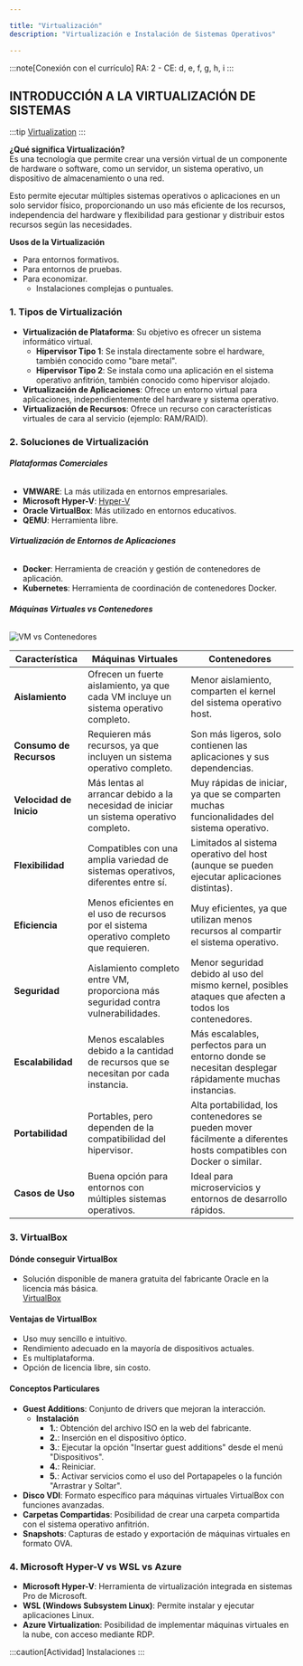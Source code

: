 ```yaml
---

title: "Virtualización"
description: "Virtualización e Instalación de Sistemas Operativos"

---
```


:::note[Conexión con el currículo]
RA: 2 - CE: d, e, f, g, h, i
:::

## **INTRODUCCIÓN A LA VIRTUALIZACIÓN DE SISTEMAS**

:::tip
[Virtualization](https://www.youtube.com/watch?v=UBVVq-xz5i0)
:::

**¿Qué significa Virtualización?**  
Es una tecnología que permite crear una versión virtual de un componente de hardware o software, como un servidor, un sistema operativo, un dispositivo de almacenamiento o una red. 

Esto permite ejecutar múltiples sistemas operativos o aplicaciones en un solo servidor físico, proporcionando un uso más eficiente de los recursos, independencia del hardware y flexibilidad para gestionar y distribuir estos recursos según las necesidades.

**Usos de la Virtualización**

- Para entornos formativos.
- Para entornos de pruebas.
- Para economizar.
  - Instalaciones complejas o puntuales.

### 1. Tipos de Virtualización

- **Virtualización de Plataforma**: Su objetivo es ofrecer un sistema informático virtual.
  - **Hipervisor Tipo 1**: Se instala directamente sobre el hardware, también conocido como "bare metal".
  - **Hipervisor Tipo 2**: Se instala como una aplicación en el sistema operativo anfitrión, también conocido como hipervisor alojado.
- **Virtualización de Aplicaciones**: Ofrece un entorno virtual para aplicaciones, independientemente del hardware y sistema operativo.
- **Virtualización de Recursos**: Ofrece un recurso con características virtuales de cara al servicio (ejemplo: RAM/RAID).

### 2. Soluciones de Virtualización

###### **Plataformas Comerciales**

- **VMWARE**: La más utilizada en entornos empresariales.
- **Microsoft Hyper-V**: [Hyper-V](https://learn.microsoft.com/es-es/virtualization/hyper-v-on-windows/about/)
- **Oracle VirtualBox**: Más utilizado en entornos educativos.
- **QEMU**: Herramienta libre.

###### **Virtualización de Entornos de Aplicaciones**

- **Docker**: Herramienta de creación y gestión de contenedores de aplicación.
- **Kubernetes**: Herramienta de coordinación de contenedores Docker.

###### **Máquinas Virtuales vs Contenedores**

![VM vs Contenedores](https://wac-cdn.atlassian.com/dam/jcr:92adde69-f728-4cfc-8bab-ba391c25ae58/SWTM-2060_Diagram_Containers_VirtualMachines_v03.png?cdnVersion=2314)

| Característica           | Máquinas Virtuales                          | Contenedores                                    |
|--------------------------|--------------------------------------------|-------------------------------------------------|
| **Aislamiento**          | Ofrecen un fuerte aislamiento, ya que cada VM incluye un sistema operativo completo. | Menor aislamiento, comparten el kernel del sistema operativo host. |
| **Consumo de Recursos**  | Requieren más recursos, ya que incluyen un sistema operativo completo. | Son más ligeros, solo contienen las aplicaciones y sus dependencias. |
| **Velocidad de Inicio**  | Más lentas al arrancar debido a la necesidad de iniciar un sistema operativo completo. | Muy rápidas de iniciar, ya que se comparten muchas funcionalidades del sistema operativo. |
| **Flexibilidad**         | Compatibles con una amplia variedad de sistemas operativos, diferentes entre sí. | Limitados al sistema operativo del host (aunque se pueden ejecutar aplicaciones distintas). |
| **Eficiencia**           | Menos eficientes en el uso de recursos por el sistema operativo completo que requieren. | Muy eficientes, ya que utilizan menos recursos al compartir el sistema operativo. |
| **Seguridad**            | Aislamiento completo entre VM, proporciona más seguridad contra vulnerabilidades. | Menor seguridad debido al uso del mismo kernel, posibles ataques que afecten a todos los contenedores. |
| **Escalabilidad**        | Menos escalables debido a la cantidad de recursos que se necesitan por cada instancia. | Más escalables, perfectos para un entorno donde se necesitan desplegar rápidamente muchas instancias. |
| **Portabilidad**         | Portables, pero dependen de la compatibilidad del hipervisor. | Alta portabilidad, los contenedores se pueden mover fácilmente a diferentes hosts compatibles con Docker o similar. |
| **Casos de Uso**         | Buena opción para entornos con múltiples sistemas operativos. | Ideal para microservicios y entornos de desarrollo rápidos. |

### 3. VirtualBox

#### Dónde conseguir VirtualBox

- Solución disponible de manera gratuita del fabricante Oracle en la licencia más básica.  
  [VirtualBox](https://www.virtualbox.org)

#### Ventajas de VirtualBox

- Uso muy sencillo e intuitivo.
- Rendimiento adecuado en la mayoría de dispositivos actuales.
- Es multiplataforma.
- Opción de licencia libre, sin costo.

#### Conceptos Particulares

- **Guest Additions**: Conjunto de drivers que mejoran la interacción.
  - **Instalación**
    - **1.**: Obtención del archivo ISO en la web del fabricante.
    - **2.**: Inserción en el dispositivo óptico.
    - **3.**: Ejecutar la opción "Insertar guest additions" desde el menú "Dispositivos".
    - **4.**: Reiniciar.
    - **5.**: Activar servicios como el uso del Portapapeles o la función "Arrastrar y Soltar".
- **Disco VDI**: Formato específico para máquinas virtuales VirtualBox con funciones avanzadas.
- **Carpetas Compartidas**: Posibilidad de crear una carpeta compartida con el sistema operativo anfitrión.
- **Snapshots**: Capturas de estado y exportación de máquinas virtuales en formato OVA.

### 4. Microsoft Hyper-V vs WSL vs Azure

- **Microsoft Hyper-V**: Herramienta de virtualización integrada en sistemas Pro de Microsoft.
- **WSL (Windows Subsystem Linux)**: Permite instalar y ejecutar aplicaciones Linux.
- **Azure Virtualization**: Posibilidad de implementar máquinas virtuales en la nube, con acceso mediante RDP.

:::caution[Actividad]
Instalaciones
:::
